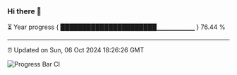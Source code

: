 ### Hi there 👋

⏳ Year progress { ██████████████████████▁▁▁▁▁▁▁▁ } 76.44 %

---

⏰ Updated on Sun, 06 Oct 2024 18:26:26 GMT

![Progress Bar CI](https://github.com/ZhaoGui/ZhaoGui/workflows/Progress%20Bar%20CI/badge.svg)
